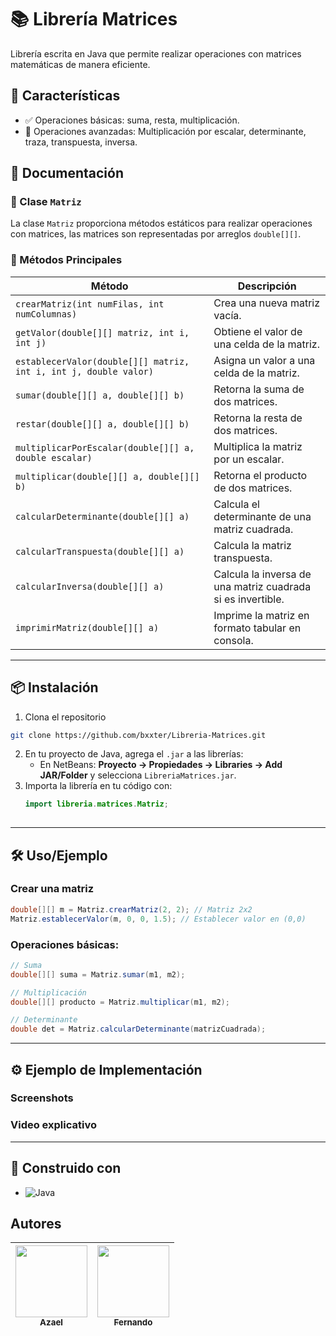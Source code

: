 # 📚 Librería Matrices

Librería escrita en Java que permite realizar operaciones con matrices matemáticas de manera eficiente.

## 🚀 Características
* ✅ Operaciones básicas: suma, resta, multiplicación.
* 🔢 Operaciones avanzadas: Multiplicación por escalar, determinante, traza, transpuesta, inversa.

## 📖 Documentación

### 📌 Clase `Matriz`

La clase `Matriz` proporciona métodos estáticos para realizar operaciones con matrices, las matrices son representadas por arreglos  `double[][]`.

### 📌 Métodos Principales

| Método | Descripción |
|--------|-------------|
| `crearMatriz(int numFilas, int numColumnas)` | Crea una nueva matriz vacía. |
| `getValor(double[][] matriz, int i, int j)` | Obtiene el valor de una celda de la matriz. |
| `establecerValor(double[][] matriz, int i, int j, double valor)` | Asigna un valor a una celda de la matriz. |
| `sumar(double[][] a, double[][] b)` | Retorna la suma de dos matrices. |
| `restar(double[][] a, double[][] b)` | Retorna la resta de dos matrices. |
| `multiplicarPorEscalar(double[][] a, double escalar)` | Multiplica la matriz por un escalar. |
| `multiplicar(double[][] a, double[][] b)` | Retorna el producto de dos matrices. |
| `calcularDeterminante(double[][] a)` | Calcula el determinante de una matriz cuadrada. |
| `calcularTranspuesta(double[][] a)` | Calcula la matriz transpuesta. |
| `calcularInversa(double[][] a)` | Calcula la inversa de una matriz cuadrada si es invertible. |
| `imprimirMatriz(double[][] a)` | Imprime la matriz en formato tabular en consola. |

---

## 📦 Instalación
1. Clona el repositorio
```bash
git clone https://github.com/bxxter/Libreria-Matrices.git
```
2. En tu proyecto de Java, agrega el `.jar` a las librerías:
   - En NetBeans: **Proyecto -> Propiedades -> Libraries -> Add JAR/Folder** y selecciona `LibreriaMatrices.jar`.
3. Importa la librería en tu código con:
   ```java
   import libreria.matrices.Matriz;
 
---

## 🛠️ Uso/Ejemplo

### Crear una matriz

```java
double[][] m = Matriz.crearMatriz(2, 2); // Matriz 2x2
Matriz.establecerValor(m, 0, 0, 1.5); // Establecer valor en (0,0)
```

### Operaciones básicas:

```java
// Suma
double[][] suma = Matriz.sumar(m1, m2);

// Multiplicación
double[][] producto = Matriz.multiplicar(m1, m2);

// Determinante
double det = Matriz.calcularDeterminante(matrizCuadrada);
```

---

## ⚙ Ejemplo de Implementación
### Screenshots
### Video explicativo

---

## 🚀 Construido con
* ![Java](https://img.shields.io/badge/Java-ED8B00?style=for-the-badge&logo=java&logoColor=white)

## Autores

| [<img src="https://avatars.githubusercontent.com/u/166089639?v=4" width=115><br><sub>Azael</sub>](https://github.com/bxxter) | [<img src="https://avatars.githubusercontent.com/u/205721466?v=4" width=115><br><sub>Fernando</sub>](https://github.com/Bazendu) |
| :---: | :---: |
